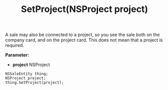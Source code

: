 ﻿---
uid: crmscript_ref_NSSaleEntity_SetProject
title: SetProject(NSProject project)
intellisense: NSSaleEntity.SetProject
keywords: NSSaleEntity, GetProject
so.topic: reference
---

A sale may also be connected to a project, so you see the sale both on the company card, and on the project card. This does not mean that a project is required.

**Parameter:** 
 - **project** NSProject

```crmscript
NSSaleEntity thing;
NSProject project;
thing.SetProject(project);
```

